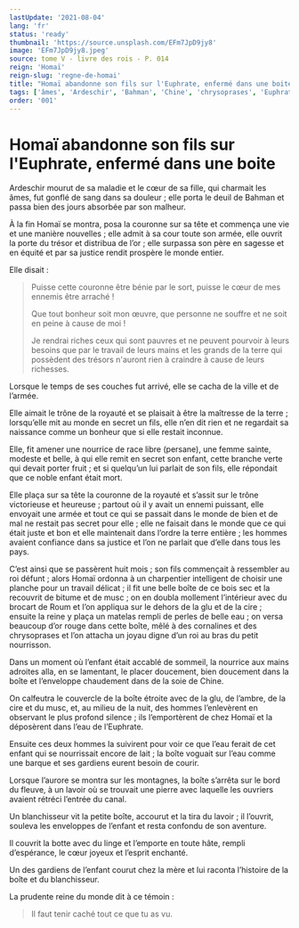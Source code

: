 ```yaml
---
lastUpdate: '2021-08-04'
lang: 'fr'
status: 'ready'
thumbnail: 'https://source.unsplash.com/EFm7JpD9jy8'
image: 'EFm7JpD9jy8.jpeg'
source: tome V - livre des rois - P. 014
reign: 'Homaï'
reign-slug: 'regne-de-homai'
title: "Homaï abandonne son fils sur l'Euphrate, enfermé dans une boite | Le Livre des Rois | Shâhnâmeh"
tags: ['âmes', 'Ardeschir', 'Bahman', 'Chine', 'chrysoprases', 'Euphrate', 'Homaï', 'Roum']
order: '001'
---
```


<!-- LTeX: language=fr -->

# Homaï abandonne son fils sur l'Euphrate, enfermé dans une boite

Ardeschir mourut de sa maladie et le cœur de sa fille, qui charmait les âmes, fut gonflé de sang dans sa douleur ; elle porta le deuil de Bahman et passa bien des jours absorbée par son malheur.

À la fin Homaï se montra, posa la couronne sur sa tête et commença une vie et une manière nouvelles ; elle admit à sa cour toute son armée, elle ouvrit la porte du trésor et distribua de l’or ; elle surpassa son père en sagesse et en équité et par sa justice rendit prospère le monde entier.

Elle disait :

> Puisse cette couronne être bénie par le sort, puisse le cœur de mes ennemis être arraché !
>
> Que tout bonheur soit mon œuvre, que personne ne souffre et ne soit en peine à cause de moi !
>
> Je rendrai riches ceux qui sont pauvres et ne peuvent pourvoir à leurs besoins que par le travail de leurs mains et les grands de la terre qui possèdent des trésors n'auront rien à craindre à cause de leurs richesses.

Lorsque le temps de ses couches fut arrivé, elle se cacha de la ville et de l’armée.

Elle aimait le trône de la royauté et se plaisait à être la maîtresse de la terre ; lorsqu’elle mit au monde en secret un fils, elle n’en dit rien et ne regardait sa naissance comme un bonheur que si elle restait inconnue.

Elle, fit amener une nourrice de race libre (persane), une femme sainte, modeste et belle, à qui elle remit en secret son enfant, cette branche verte qui devait porter fruit ; et si quelqu’un lui parlait de son fils, elle répondait que ce noble enfant était mort.

Elle plaça sur sa tête la couronne de la royauté et s’assit sur le trône victorieuse et heureuse ; partout où il y avait un ennemi puissant, elle envoyait une armée et tout ce qui se passait dans le monde de bien et de mal ne restait pas secret pour elle ; elle ne faisait dans le monde que ce qui était juste et bon et elle maintenait dans l’ordre la terre entière ; les hommes avaient confiance dans sa justice et l’on ne parlait que d’elle dans tous les pays.

C’est ainsi que se passèrent huit mois ; son fils commençait à ressembler au roi défunt ; alors Homaï ordonna à un charpentier intelligent de choisir une planche pour un travail délicat ; il fit une belle boîte de ce bois sec et la recouvrit de bitume et de musc ; on en doubla mollement l’intérieur avec du brocart de Roum et l’on appliqua sur le dehors de la glu et de la cire ; ensuite la reine y plaça un matelas rempli de perles de belle eau ; on versa beaucoup d’or rouge dans cette boîte, mêlé à des cornalines et des chrysoprases et l’on attacha un joyau digne d’un roi au bras du petit nourrisson.

Dans un moment où l’enfant était accablé de sommeil, la nourrice aux mains adroites alla, en se lamentant, le placer doucement, bien doucement dans la boîte et l’enveloppe chaudement dans de la soie de Chine.

On calfeutra le couvercle de la boîte étroite avec de la glu, de l’ambre, de la cire et du musc, et, au milieu de la nuit, des hommes l’enlevèrent en observant le plus profond silence ; ils l’emportèrent de chez Homaï et la déposèrent dans l’eau de l’Euphrate.

Ensuite ces deux hommes la suivirent pour voir ce que l’eau ferait de cet enfant qui se nourrissait encore de lait ; la boîte voguait sur l’eau comme une barque et ses gardiens eurent besoin de courir.

Lorsque l’aurore se montra sur les montagnes, la boîte s’arrêta sur le bord du fleuve, à un lavoir où se trouvait une pierre avec laquelle les ouvriers avaient rétréci l’entrée du canal.

Un blanchisseur vit la petite boîte, accourut et la tira du lavoir ; il l’ouvrit, souleva les enveloppes de l’enfant et resta confondu de son aventure.

Il couvrit la botte avec du linge et l’emporte en toute hâte, rempli d’espérance, le cœur joyeux et l’esprit enchanté.

Un des gardiens de l’enfant courut chez la mère et lui raconta l’histoire de la boîte et du blanchisseur.

La prudente reine du monde dit à ce témoin :

> Il faut tenir caché tout ce que tu as vu.
